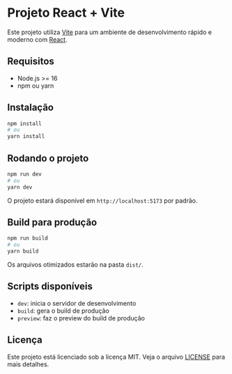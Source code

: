 # Projeto React + Vite

Este projeto utiliza [Vite](https://vitejs.dev/) para um ambiente de desenvolvimento rápido e moderno com [React](https://react.dev/).

## Requisitos

- Node.js >= 16
- npm ou yarn

## Instalação

```bash
npm install
# ou
yarn install
```

## Rodando o projeto

```bash
npm run dev
# ou
yarn dev
```

O projeto estará disponível em `http://localhost:5173` por padrão.

## Build para produção

```bash
npm run build
# ou
yarn build
```

Os arquivos otimizados estarão na pasta `dist/`.

## Scripts disponíveis

- `dev`: inicia o servidor de desenvolvimento
- `build`: gera o build de produção
- `preview`: faz o preview do build de produção

## Licença

Este projeto está licenciado sob a licença MIT. Veja o arquivo [LICENSE](./LICENSE) para mais detalhes.
